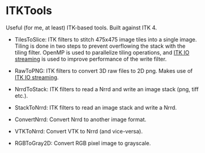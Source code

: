 ITKTools
========

Useful (for me, at least) ITK-based tools.
Built against ITK 4.

- TilesToSlice: ITK filters to stitch 475x475 image tiles into a single image. Tiling is done in two steps to prevent overflowing the stack with the tiling filter. OpenMP is used to parallelize tiling operations, and [ITK IO streaming](http://www.kitware.com/media/html/IOStreamingInITK.html) is used to improve performance of the write filter.

- RawToPNG: ITK filters to convert 3D raw files to 2D png. Makes use of [ITK IO streaming](http://www.kitware.com/media/html/IOStreamingInITK.html).

- NrrdToStack: ITK filters to read a Nrrd and write an image stack (png, tiff etc.).
- StackToNrrd: ITK filters to read an image stack and write a Nrrd.

- ConvertNrrd: Convert Nrrd to another image format.

- VTKToNrrd: Convert VTK to Nrrd (and vice-versa).

- RGBToGray2D: Convert RGB pixel image to grayscale.
